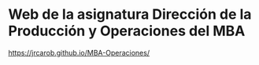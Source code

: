 # Web de la asignatura Dirección de la Producción y Operaciones del MBA

https://jrcarob.github.io/MBA-Operaciones/
